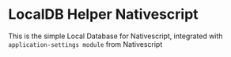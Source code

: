 # LocalDB Helper Nativescript
This is the simple Local Database for Nativescript, integrated with ```application-settings module``` from Nativescript
